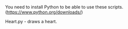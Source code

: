 You need to install Python to be able to use these scripts. (https://www.python.org/downloads/)


Heart.py - draws a heart.
